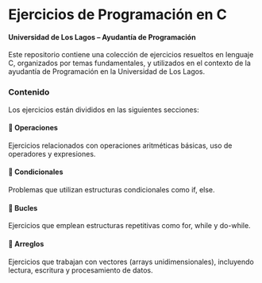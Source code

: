# Ejercicios de Programación en C
#### Universidad de Los Lagos – Ayudantía de Programación

Este repositorio contiene una colección de ejercicios resueltos en lenguaje C, organizados por temas fundamentales, y utilizados en el contexto de la ayudantía de Programación en la Universidad de Los Lagos.

### Contenido
Los ejercicios están divididos en las siguientes secciones:

#### 🔢 Operaciones
Ejercicios relacionados con operaciones aritméticas básicas, uso de operadores y expresiones.

#### 🔀 Condicionales
Problemas que utilizan estructuras condicionales como if, else.

#### 🔁 Bucles
Ejercicios que emplean estructuras repetitivas como for, while y do-while.

#### 🧮 Arreglos
Ejercicios que trabajan con vectores (arrays unidimensionales), incluyendo lectura, escritura y procesamiento de datos.
